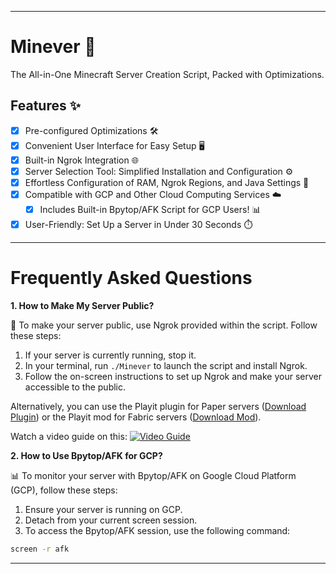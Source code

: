 
---

# Minever 🚀
The All-in-One Minecraft Server Creation Script, Packed with Optimizations.

## Features ✨

- [x] Pre-configured Optimizations 🛠️
- [x] Convenient User Interface for Easy Setup 🖥️
- [x] Built-in Ngrok Integration 🌐
- [x] Server Selection Tool: Simplified Installation and Configuration ⚙️
- [x] Effortless Configuration of RAM, Ngrok Regions, and Java Settings 🧰
- [x] Compatible with GCP and Other Cloud Computing Services ☁️
   - [x] Includes Built-in Bpytop/AFK Script for GCP Users! 📊
- [x] User-Friendly: Set Up a Server in Under 30 Seconds ⏱️

---

# Frequently Asked Questions

**1. How to Make My Server Public?**

🚀 To make your server public, use Ngrok provided within the script. Follow these steps:

1. If your server is currently running, stop it.
2. In your terminal, run `./Minever` to launch the script and install Ngrok.
3. Follow the on-screen instructions to set up Ngrok and make your server accessible to the public.

Alternatively, you can use the Playit plugin for Paper servers ([Download Plugin](https://playit.gg/download/plugins)) or the Playit mod for Fabric servers ([Download Mod](https://modrinth.com/mod/playit-gg)).

Watch a video guide on this: [![Video Guide](https://img.youtube.com/vi/QQYRdgBL-4o/hqdefault.jpg)](https://youtu.be/QQYRdgBL-4o)

**2. How to Use Bpytop/AFK for GCP?**

📊 To monitor your server with Bpytop/AFK on Google Cloud Platform (GCP), follow these steps:

1. Ensure your server is running on GCP.
2. Detach from your current screen session.
3. To access the Bpytop/AFK session, use the following command:

```bash
screen -r afk
```

---
